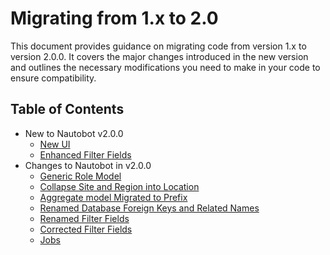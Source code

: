 # Migrating from 1.x to 2.0

This document provides guidance on migrating code from version 1.x to version 2.0.0. It covers the major changes introduced in the new version and outlines the necessary modifications you need to make in your code to ensure compatibility.

## Table of Contents

- New to Nautobot v2.0.0
    - [New UI](../core/react-ui.md)
    - [Enhanced Filter Fields](../../release-notes/version-2.0.md#enhanced-filter-fields-2804)
- Changes to Nautobot in v2.0.0
    - [Generic Role Model](../../user-guide/administration/upgrading/from-v1/upgrading-from-nautobot-v1.md#generic-role-model)
    - [Collapse Site and Region into Location](./migrate-region-and-site-into-location.md)
    - [Aggregate model Migrated to Prefix](../../user-guide/administration/upgrading/from-v1/upgrading-from-nautobot-v1.md#aggregate-migrated-to-prefix)
    - [Renamed Database Foreign Keys and Related Names](../../release-notes/version-2.0.md#renamed-database-foreign-keys-and-related-names-2520)
    - [Renamed Filter Fields](../../user-guide/administration/upgrading/from-v1/upgrading-from-nautobot-v1.md#renamed-filter-fields)
    - [Corrected Filter Fields](../../user-guide/administration/upgrading/from-v1/upgrading-from-nautobot-v1.md#corrected-filter-fields)
    - [Jobs](../jobs/migration/from-v1.md)
